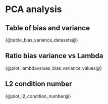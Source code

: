 # PCA analysis

## Table of bias and variance
{@table_bias_variance_datasets@}

## Ratio bias variance vs Lambda
{@plot_lambdavalues_bias_variance_values@}

## L2 condition number
{@plot_l2_condition_number@}
